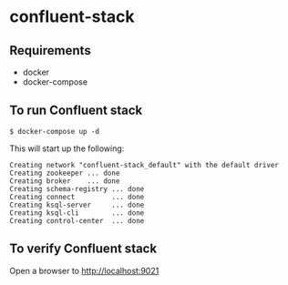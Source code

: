 # confluent-stack

## Requirements
- docker
- docker-compose


## To run Confluent stack
```
$ docker-compose up -d
```

This will start up the following:
```
Creating network "confluent-stack_default" with the default driver
Creating zookeeper ... done
Creating broker    ... done
Creating schema-registry ... done
Creating connect         ... done
Creating ksql-server     ... done
Creating ksql-cli        ... done
Creating control-center  ... done
```

## To verify Confluent stack

Open a browser to [http://localhost:9021](http://localhost:9021)
